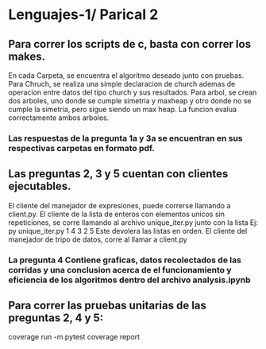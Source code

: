 # Lenguajes-1/ Parical 2
## Para correr los scripts de c, basta con correr los makes.

En cada Carpeta, se encuentra el algoritmo deseado junto con pruebas.
Para Chruch, se realiza una simple declaracion de church ademas de operacion entre datos del tipo church y sus resultados. 
Para arbol, se crean dos arboles, uno donde se cumple simetria y maxheap y otro donde no se cumple la simetria, pero sigue siendo un max heap. La funcion evalua correctamente ambos arboles.

### Las respuestas de la pregunta 1a y 3a se encuentran en sus respectivas carpetas en formato pdf.

## Las preguntas 2, 3 y 5 cuentan con clientes ejecutables.

El cliente del manejador de expresiones, puede correrse llamando a client.py.
El cliente de la lista de  enteros con elementos unicos sin repeticiones, se corre llamando al archivo unique_iter.py junto con la lista
  Ej:
    py unique_iter.py 1 4 3 2 5
  Este devolera las listas en orden.
El cliente del manejador de tripo de datos, corre al llamar a client.py

### La pregunta 4 Contiene graficas, datos recolectados de las corridas y una conclusion acerca de el funcionamiento y eficiencia de los algoritmos dentro del archivo analysis.ipynb

## Para correr las pruebas unitarias de las preguntas 2, 4 y 5:

coverage run -m pytest
coverage report
